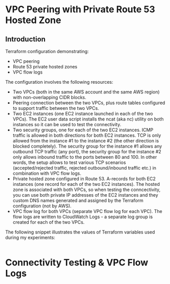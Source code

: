 # VPC Peering with Private Route 53 Hosted Zone

## Introduction
Terraform configuration demonstrating:
* VPC peering
* Route 53 private hosted zones
* VPC flow logs

The configuration involves the following resources:
* Two VPCs (both in the same AWS account and the same AWS region) with non-overlapping CIDR blocks.
* Peering connection between the two VPCs, plus route tables configured to support traffic between the two VPCs.
* Two EC2 instances (one EC2 instance launched in each of the two VPCs). The EC2 user data script installs the ncat (aka nc) utility on both instances so it can be used to test the connectivity.
* Two security groups, one for each of the two EC2 instances. ICMP traffic is allowed in both directions for both EC2 instances. TCP is only allowed from the instance #1 to the instance #2 (the other direction is blocked completely). The security group for the instance #1 allows any outbound TCP traffic (any port), the security group for the instance #2 only allows inbound traffic to the ports between 80 and 100. In other words, the setup allows to test various TCP scenarios (accepted/rejected traffic, rejected outbound/inbound traffic etc.) in combination with VPC flow logs.
* Private hosted zone configured in Route 53. A-records for both EC2 instances (one record for each of the two EC2 instances). The hosted zone is associated with both VPCs, so when testing the conncectivity, you can use both private IP addresses of the EC2 instances and they custom DNS names generated and assigned by the Terraform configuration (not by AWS).
* VPC flow log for both VPCs (separate VPC flow log for each VPC). The flow logs are written to CloudWatch Logs - a separate log group is created for each of the two VPCs.

The following snippet illustrates the values of Terraform variables used during my experiments:
```hcl
```

# Connectivity Testing & VPC Flow Logs
